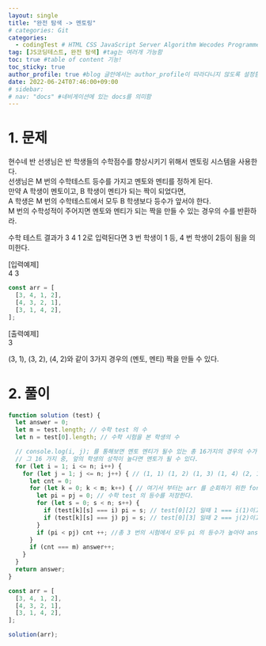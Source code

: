 ```yaml
---
layout: single
title: "완전 탐색 -> 멘토링"
# categories: Git
categories:
  - codingTest # HTML CSS JavaScript Server Algorithm Wecodes Programmers CS Github Blog
tag: [JS코딩테스트, 완전 탐색] #tag는 여러개 가능함
toc: true #table of content 기능!
toc_sticky: true
author_profile: true #blog 글안에서는 author_profile이 따라다니지 않도록 설정함
date: 2022-06-24T07:46:00+09:00
# sidebar:
# nav: "docs" #네비게이션에 있는 docs를 의미함
---
```

# 1. 문제
현수네 반 선생님은 반 학생들의 수학점수를 향상시키기 위해서 멘토링 시스템을 사용한다.  
선생님은 M 번의 수학테스트 등수를 가지고 멘토와 멘티를 정하게 된다.  
만약 A 학생이 멘토이고, B 학생이 멘티가 되는 짝이 되었다면,  
A 학생은 M 번의 수학테스트에서 모두 B 학생보다 등수가 앞서야 한다.  
M 번의 수학성적이 주어지면 멘토와 멘티가 되는 짝을 만들 수 있는 경우의 수를 반환하라.  

수학 테스트 결과가 3 4 1 2로 입력된다면 3 번 학생이 1 등, 4 번 학생이 2등이 됨을 의미한다.  

[입력예제]  
4 3  
```js
const arr = [
  [3, 4, 1, 2],
  [4, 3, 2, 1],
  [3, 1, 4, 2],
];
```  

[출력예제]  
3  

(3, 1), (3, 2), (4, 2)와 같이 3가지 경우의 (멘토, 멘티) 짝을 만들 수 있다.  

# 2. 풀이
```js
function solution (test) {
  let answer = 0;
  let m = test.length; // 수학 test 의 수 
  let n = test[0].length; // 수학 시험을 본 학생의 수

  // console.log(i, j); 를 통해보면 멘토 멘티가 될수 있는 총 16가지의 경우의 수가 출력된다.
  // 그 16 가지 중, 앞의 학생의 성적이 높다면 멘토가 될 수 있다.
  for (let i = 1; i <= n; i++) {
    for (let j = 1; j <= n; j++) { // (1, 1) (1, 2) (1, 3) (1, 4) (2, 1) (2, 2) ......
      let cnt = 0;
      for (let k = 0; k < m; k++) { // 여기서 부터는 arr 를 순회하기 위한 for 문
        let pi = pj = 0; // 수학 test 의 등수를 저장한다.
        for (let s = 0; s < n; s++) {
          if (test[k][s] === i) pi = s; // test[0][2] 일때 1 === i(1)이고 pi = 2
          if (test[k][s] === j) pj = s; // test[0][3] 일때 2 === j(2)이고 pj = 3
        }
        if (pi < pj) cnt ++; //총 3 번의 시험에서 모두 pi 의 등수가 높아야 answer 에 1기 추가된다.
      }
      if (cnt === m) answer++;
    }
  }
  return answer;
}

const arr = [
  [3, 4, 1, 2],
  [4, 3, 2, 1],
  [3, 1, 4, 2],
];

solution(arr);
```

<!-- <span style="color:royalblue"> -->

<!-- 메소드 위에 변수 선언, 메소드 안에 메소드, 메소드 끝나고 리턴 -->

<!-- ### 2. Link 넣기

```

유형 1: (설명어를 입력) : [gunhee's coding blog](https://gunhee-jeong.github.io/)
유형 2: (URL 자동연결) : <https://gunhee-jeong.github.io/>
유형 3: (동일 파일 내 '문단으로 이동') : [1. Header로 이동](###-1-header)

```

유형 1: (설명어를 입력) : [gunhee's coding blog](https://gunhee-jeong.github.io/)
유형 2: (URL 자동연결) : <https://gunhee-jeong.github.io/>
유형 3: (동일 파일 내 '문단으로 이동') : [1. Header로 이동](#1-header)
유형 3의 방법

1. 특수문자를 제거
2. 스페이스는 -로 바꾸고
3. 대문자는 소문자로!
   그래서 ### 1. Header -> #1-header

## Link: [google][https://www.google.com/]

### 3. 수평선

```

---

```

---

### 4. 라인 바꾸기

```

스페이스바를 2번 눌러주면 다음칸으로
이동할 수 있어요!

```

---

스페이스바를 2번 눌러주면
다음칸으로 이동할 수 있어요!

### 5. list 만들기

```

1. 1번
2. 2번
3. 3번

- 순서없는 list
  - 순서없는 list
    - 순서없는 list

```

1. 1번
2. 2번
3. 3번

- 순서없는 list
  - 순서없는 list
    - 순서없는 list

---

### 6. font 관련

```

**진하게** -> 볼드
_기울여서_ -> 이탤릭체
~~취소선~~ -> 취소선

<ul>밑줄넣기</ul> -> 밑줄
<span style="color:red">빨간 글씨</span> -> 글자색
이것이 `인라인` 입니다 -> 인라인 코드
```

**진하게** -> 볼드
_기울여서_ -> 이탤릭체
~~취소선~~ -> 취소선
<u>밑줄넣기</u> -> 밑줄
<span style="color:red">빨간 글씨</span>
이것이 `인라인` 입니다 -> 인라인 코드

---

### 7. 인용구문

```
> coding
>
> > JavaScript
> >
> > > 내가 프짱!
```

> coding
>
> > JavaScript
> >
> > > 내가 프짱!

---

### 8. 이미지 삽입

```
유형1: ('사이즈를 조절' -> HTML 태그 사용) : <img src="https://gunhee-jeong.github.io/assets/images/blogLogo.png" width="300" height="200">
유형2: (이미지 삽입 후 -> 링크 걸기)
[![이미지](https://gunhee-jeong.github.io/assets/images/blogLogo/blogLogo.png)](https://gunhee-jeong.github.io/)
```

유형1: ('사이즈를 조절' -> HTML 태그 사용) : <img src="https://gunhee-jeong.github.io/assets/images/blogLogo.png" width="300" height="200">
유형2: (이미지 삽입 후 -> 링크 걸기)
[![이미지](https://gunhee-jeong.github.io/assets/images/blogLogo.png)](https://gunhee-jeong.github.io/)

### 9. 표 만들기

```
||국어|영어|
| :--- | ---: | :--: |
|건희 | 100점 | 100점
|철수 | 100점 | 100점
```

|      |  국어 | 영어  |
| :--- | ----: | :---: |
| 건희 | 100점 | 100점 |
| 철수 | 100점 | 100점 |

> - header를 넣고 싶은 경우 ---을 사용하고 :을 이용하여 정렬에 사용함!

### 10. 토글 만들기

```
<details>
<summary>여기를 누르세요</summary>
<div markdown="1">
숨겨진 내용
</div>
</details>
```

<details>
<summary>여기를 누르세요</summary>
<div markdown="1">
숨겨진 내용
</div>
</details> -->
